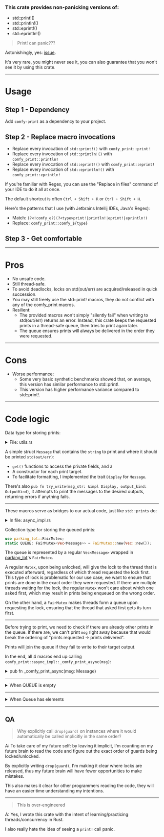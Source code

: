 ### This crate provides non-panicking versions of:
- std::print!()
- std::println!()
- std::eprint!()
- std::eprintln!()

> Print! can panic???

Astonishingly, yes: [issue](https://github.com/rust-lang/rust/issues/24821).

It's very rare, you might never see it, you can also guarantee that you won't see it by using this crate.

---

# Usage

## Step 1 - Dependency
Add `comfy-print` as a dependency to your project.

## Step 2 - Replace macro invocations
- Replace every invocation of `std::print!()`    with `comfy_print::print!`
- Replace every invocation of `std::println!()`  with `comfy_print::println!`
- Replace every invocation of `std::eprint!()`   with `comfy_print::eprint!`
- Replace every invocation of `std::eprintln!()` with `comfy_print::eprintln!`

If you're familiar with Regex, you can use the "Replace in files" command of your IDE to do it all at once. 

The default shortcut is often `Ctrl + Shift + R` or `Ctrl + Shift + H`.

Here's the patterns that I use (with Jetbrains Intellij IDEs, Java's Regex):
- Match: `(?<!comfy_e?)(?<type>print!|println!|eprint!|eprintln!)`
- Replace: `comfy_print::comfy_${type}`

## Step 3 - Get comfortable

---

# Pros

- No unsafe code.
- Still thread-safe.
- To avoid deadlocks, locks on std(out/err) are acquired/released in quick succession.
- You may still freely use the std::print! macros, they do not conflict with any of the comfy_print macros.
- Resilient:
    - The provided macros won't simply "silently fail" when writing to std(out/err) returns an error. Instead, this crate keeps the requested prints in a thread-safe queue, then tries to print again later.
    - The queue ensures prints will always be delivered in the order they were requested.

---

# Cons
- Worse performance:
    - Some very basic synthetic benchmarks showed that, on average, this version has similar performance to std::print!. 
    - This version has higher performance variance compared to std::print!.

---

# Code logic

Data type for storing prints:

<details>
  <summary>File: utils.rs</summary>
  
```rs
use std::fmt::{Display, Formatter};

#[derive(Debug, Copy, Clone)]
pub enum OutputKind {
    Stdout,
    Stderr,
}

pub struct Message {
    string: String,
    output: OutputKind,
}

impl Message {
    pub fn str(&self) -> &str {
        return self.string.as_str();
    }
    
    pub fn output_kind(&self) -> OutputKind {
        return self.output;
    }
    
    pub fn standard(string: String) -> Self {
        return Self {
            string,
            output: OutputKind::Stdout,
        };
    }
    
    pub fn error(string: String) -> Self {
        return Self {
            string,
            output: OutputKind::Stderr,
        };
    }
}

impl Display for Message {
    fn fmt(&self, f: &mut Formatter<'_>) -> std::fmt::Result {
        return write!(f, "{}", self.string);
    }
}

pub fn try_write(msg_str: &impl Display, output_kind: OutputKind) -> std::io::Result<()> {
    match output_kind {
        OutputKind::Stdout => {
            let mut stdout = std::io::stdout().lock();
            write!(stdout, "{}", msg_str)?;
            stdout.flush()?;
            Ok(())
        }
        OutputKind::Stderr => {
            let mut stderr = std::io::stderr().lock();
            write!(stderr, "{}", msg_str)?;
            stderr.flush()?;
            Ok(())
        }
    }
}

```
</details>

A simple struct `Message` that contains the `string` to print and where it should be printed `std(out/err)`:
- `get()` functions to access the private fields, and a 
- A constructor for each print target.
- To facilitate formatting, I implemented the trait `Display` for `Message`.

There's also `pub fn try_write(msg_str: &impl Display, output_kind: OutputKind)`, it attempts to print the messages to the desired outputs, returning errors if anything fails.

---

These macros serve as bridges to our actual code, just like `std::prints` do:

<details>
  <summary>In file: async_impl.rs</summary>
  
```rs
pub fn _print(input: String) {
    _comfy_print_async(Message::standard(input));
}

pub fn _println(mut input: String) {
    input.push('\n');
    _comfy_print_async(Message::standard(input));
}

pub fn _eprint(input: String) {
    _comfy_print_async(Message::error(input));
}

pub fn _eprintln(mut input: String) {
    input.push('\n');
    _comfy_print_async(Message::error(input));
}

#[macro_export]
macro_rules! comfy_print {
    ($($arg:tt)*) => {{
        $crate::async_impl::_print(std::format!($($arg)*));
    }};
}

#[macro_export]
macro_rules! comfy_println {
    () => {
        $crate::async_impl::_println("\n")
    };
    ($($arg:tt)*) => {{
        $crate::async_impl::_println(std::format!($($arg)*));
    }};
}

#[macro_export]
macro_rules! comfy_eprint {
    ($($arg:tt)*) => {{
        $crate::async_impl::_eprint(std::format!($($arg)*));
    }};
}

#[macro_export]
macro_rules! comfy_eprintln {
    () => {
        $crate::async_impl::_eprintln("\n")
    };
    ($($arg:tt)*) => {{
        $crate::async_impl::_eprintln(std::format!($($arg)*));
    }};
}
```
</details>

Collection type for storing the queued prints:

```rs
use parking_lot::FairMutex;
static QUEUE: FairMutex<Vec<Message>> = FairMutex::new(Vec::new());
```

The queue is represented by a regular `Vec<Message>` wrapped in [parking_lot](https://crates.io/crates/parking_lot)'s `FairMutex`.

A regular `Mutex`, upon being unlocked, will give the lock to the thread that is executed afterward, regardless of which thread requested the lock first. This type of lock is problematic for our use case, we want to ensure that prints are done in the exact order they were requested. If there are multiple threads waiting for the lock, the regular `Mutex` won't care about which one asked first, which may result in prints being enqueued on the wrong order.

On the other hand, a `FairMutex` makes threads form a queue upon requesting the lock, ensuring that the thread that asked first gets its turn first.

---

Before trying to print, we need to check if there are already other prints in the queue. If there are, we can't print `msg` right away because that would break the ordering of "prints requested -> prints delivered".

Prints will join the queue if they fail to write to their target output.

In the end, all 4 macros end up calling `comfy_print::async_impl::_comfy_print_async(msg)`:

<details>
    <summary>pub fn _comfy_print_async(msg: Message)</summary>

```rs
pub fn _comfy_print_async(msg: Message) {
    let mut queue_guard = QUEUE.lock();
    
    if queue_guard.len() == 0 {
        drop(queue_guard);
        write_first_in_line(msg);
    } else {
        queue_guard.push(msg);
        drop(queue_guard);
        check_thread();
    }
}
```

We lock the queue and check if it's empty.

</details>

---

<details>
    <summary>When QUEUE is empty</summary>

```rs
if queue_guard.len() == 0 {
    drop(queue_guard);
    write_first_in_line(msg);
}
```
We don't have to wait for other threads, just try to print right away. This is what happens in most cases.
  
Since we don't need the queue anymore, we immediately release it. Never owning two locks at the same time help avoiding some deadlocking cases.

<details>
    <summary>fn write_first_in_line(msg: Message)</summary>

```rs
fn write_first_in_line(msg: Message) {
    let msg_str: &str = msg.str();
    
    if let Err(err) = utils::try_write(&msg_str, msg.output_kind()) {
        let mut queue_guard = QUEUE.lock();
        queue_guard.insert(0, Message::error(format!(
            "comfy_print::blocking_write_first_in_line(): Failed to print first message in queue, it was pushed to the front again.\n\
            Error: {err}\n\
            Message: {msg_str}")));
        
        queue_guard.insert(1, msg);
    }
}
```

Here we try to write to the desired output. If that fails, we insert an error message in front of the queue, then the original message afterward.

Trying again is unlikely to yield any results, so we shouldn't do anything else.

We'll try again next time `comfy_print!` is called.

</details>

</details>

---

<details>
    <summary>When Queue has elements</summary>

```rs
} else {
    queue_guard.push(msg);
    drop(queue_guard);
    check_thread();
}
```

We join the queue, then check if there is already a thread printing it. 
  
If there isn't, we'll take that responsibility on this same thread.

```rs
static ACTIVE_THREAD: FairMutex<Option<JoinHandle<()>>> = FairMutex::new(None);
```

We keep track of the responsible thread using the `ACTIVE_THREAD` handle.

<details>
    <summary>fn check_thread()</summary>

```rs
fn check_thread() {
    let Some(mut thread_guard) = ACTIVE_THREAD.try_lock()
        else { return; };
    
    let is_printing = thread_guard.as_ref().is_some_and(|handle| !handle.is_finished());
    if is_printing { // We already pushed our msg to the queue and there's already a thread printing it, so we can return.
        return;
    }
    
    match thread::Builder::new().spawn(print_until_empty) {
        Ok(ok) => {
            *thread_guard = Some(ok);
            drop(thread_guard);
        },
        Err(err) => { // We couldn't create a thread, we'll have to block this one
            drop(thread_guard);
            
            let mut queue_guard = QUEUE.lock();
            queue_guard.insert(0, Message::error(format!(
                "comfy_print::queue_then_check_thread(): Failed to create a thread to print the queue.\n\
                Error: {err}.")));
            
            drop(queue_guard);
            print_until_empty();
        }
    }
}
```

There's a lot going on here so let's divide into smaller steps:

```rs
let Some(mut thread_guard) = ACTIVE_THREAD.try_lock()
    else { return; };

let is_printing = thread_guard.as_ref().is_some_and(|handle| !handle.is_finished());
if is_printing { // We already pushed our msg to the queue and there's already a thread printing it, so we can return.
    return;
}
```

First, by trying to acquire the lock, we perform a non-blocking operation that tells us if there's another thread already using it. If that's the case, we can assume that the other thread is also about to start printing the queue. We can stop here.

If we did acquire the lock, we can check if there's anything there, and if the handle inside belongs to a thread that's already finished.

If the handle exists and it's not finished, then it means the other thread is actively printing the queue, so we can return.

```rs
match thread::Builder::new().spawn(print_until_empty) {
```

Here we try spawning a new thread, requesting that it executes the function `fn print_until_empty()`. 

```rs
Ok(handle) => {
    *thread_guard = Some(handle);
    drop(thread_guard);
},
```

If spawning succeeds, we insert the handle in our static Mutex, other threads will check it to see if they can take the responsibility of printing.

As usual, we also immediately release the lock that we are holding.

```rs
Err(err) => {
    drop(thread_guard);
    
    let mut queue_guard = QUEUE.lock();
    queue_guard.insert(0, Message::error(format!(
        "comfy_print::queue_then_check_thread(): Failed to create a thread to print the queue.\n\
        Error: {err}.")));
    
    drop(queue_guard);
}
```

If, for whatever reason, spawning the thread fails, we have a new error message to print.

Once again, before acquiring a lock on the queue, we release the lock referencing the handle, then insert the error message in front of the queue.

We return now and hope that the user calls print again, which would read the queue and attempt to print all the stored messages.

```rs
fn print_until_empty() {
    const MAX_RETRIES: u8 = 50;
    let mut retries = 0;
    
    loop {
        let mut queue_guard = QUEUE.lock();
        
        if queue_guard.len() <= 0 {
            drop(queue_guard);
            break;
        }
        
        let msg = queue_guard.remove(0);
        let msg_str: &str = msg.str();
        let output_kind = msg.output_kind();
        drop(queue_guard); // unlock the queue before blocking stdout/err

        let write_result = utils::try_write(&msg_str, output_kind);
        
        if let Err(err) = write_result {
            let mut queue_guard = QUEUE.lock();
            queue_guard.insert(0, Message::error(format!(
                "comfy_print::write_until_empty(): Failed to print first message in queue.\n\
                Error: {err}\n\
                Message: {msg_str}\n\
                Target output: {output_kind:?}")));
            
            queue_guard.insert(1, msg);
            drop(queue_guard);
            
            retries += 1;
            if retries >= MAX_RETRIES {
                break;
            }
        }

        thread::yield_now();
    }
}
```

This is the function that actually prints the queue, let's break it into smaller steps.

```rs
const MAX_RETRIES: u8 = 50;
let mut retries = 0;
```

For starters, we have an arbitrary integer that defines the maximum number of retries in case a print operation fails, and the local integer `retries` to count the attempts.

```rs
let mut queue_guard = QUEUE.lock();

if queue_guard.len() <= 0 {
    drop(queue_guard);
    break;
}
```

Inside the loop, we lock the queue, then stop if it's empty, as that would mean our job is done.

```rs
let msg = queue_guard.remove(0);
let msg_str: &str = msg.str();
let output_kind = msg.output_kind();
drop(queue_guard); // unlock the queue before blocking stdout/err
```

We pop the front element out of the queue, then immediately release the lock.

Releasing the lock here also ensures we don't hold two locks at once, as we are about to lock the output stream.

```rs
let write_result = utils::try_write(&msg_str, output_kind);

if let Err(err) = write_result {
    let mut queue_guard = QUEUE.lock();
    queue_guard.insert(0, Message::error(format!(
        "comfy_print::write_until_empty(): Failed to print first message in queue.\n\
        Error: {err}\n\
        Message: {msg_str}\n\
        Target output: {output_kind:?}")));
    
    queue_guard.insert(1, msg);
    drop(queue_guard);
    
    retries += 1;
    if retries >= MAX_RETRIES {
        break;
    }
}

thread::yield_now();
```

If writing to output fails, we'll insert an error message in front of the queue, then the original message afterward.

However, since we are guaranteed to not be in the main thread, we can hold the print responsibility for a bit longer, we'll keep trying to print up to `MAX_RETRIES`.

Regardless of the print result, at the end of each iteration we call `thread::yield_now();` this will give other threads a chance to hopefully un-screw the output stream, while also allowing more messages to join the queue.

  </details>
</details>

---

## QA

> Why explicitly call `drop(guard)` on instances where it would automatically be called implicitly in the same order?

A: To take care of my future self: by leaving it implicit, I'm counting on my future brain to read the code and figure out the exact order of guards being locked/unlocked.

By explicitly writing `drop(guard)`, I'm making it clear where locks are released, thus my future brain will have fewer opportunities to make mistakes.

This also makes it clear for other programmers reading the code, they will have an easier time understanding my intentions.

---

> This is over-engineered

A: Yes, I wrote this crate with the intent of learning/practicing threads/concurrency in Rust. 

I also really hate the idea of seeing a `print!` call panic.

